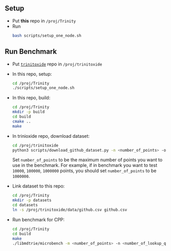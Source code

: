 

## Setup

- Put **this** repo in `/proj/Trinity`
- Run
  ```bash
  bash scripts/setup_one_node.sh
  ```


## Run Benchmark

- Put [`trinitoxide`](https://github.com/tsunrise/trinitoxide) repo in `/proj/trinitoxide`
- In this repo, setup:
  ```bash
  cd /proj/Trinity
  ./scripts/setup_one_node.sh
  ```
- In this repo, build:

  ```bash
  cd /proj/Trinity
  mkdir -p build
  cd build
  cmake ..
  make
  ```

- In trinioxide repo, download dataset:
  ```bash
  cd /proj/trinitoxide
  python3 scripts/download_github_dataset.py -n <number_of_points> -o data/github.csv
  ```

  Set `number_of_points` to be the maximum number of points you want to use in the benchmark. For example, if in benchmark you want to test `10000`, `100000`, `1000000` points, you should set `number_of_points` to be `1000000`.

- Link dataset to this repo:
  ```bash
  cd /proj/Trinity
  mkdir -p datasets
  cd datasets
  ln -s /proj/trinitoxide/data/github.csv github.csv
  ```

- Run benchmark for CPP:
  ```bash
  cd /proj/Trinity
  cd build
  make
  ./libmdtrie/microbench -m <number_of_points> -n <number_of_lookup_queries> -r <number_of_range_queries>
  ```
